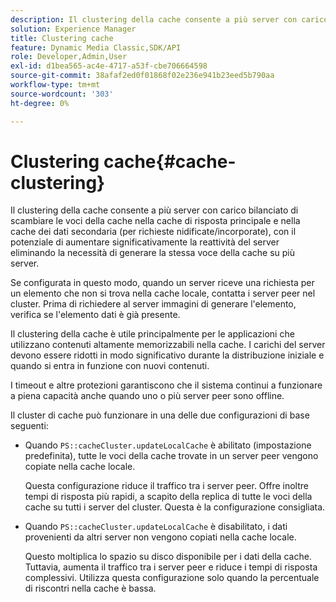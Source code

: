 ```yaml
---
description: Il clustering della cache consente a più server con carico bilanciato di scambiare le voci della cache nella cache di risposta principale e nella cache dei dati secondaria (per richieste nidificate/incorporate), con il potenziale di aumentare significativamente la reattività del server eliminando la necessità di generare la stessa voce della cache su più server.
solution: Experience Manager
title: Clustering cache
feature: Dynamic Media Classic,SDK/API
role: Developer,Admin,User
exl-id: d1bea565-ac4e-4717-a53f-cbe706664598
source-git-commit: 38afaf2ed0f01868f02e236e941b23eed5b790aa
workflow-type: tm+mt
source-wordcount: '303'
ht-degree: 0%

---
```


# Clustering cache{#cache-clustering}

Il clustering della cache consente a più server con carico bilanciato di scambiare le voci della cache nella cache di risposta principale e nella cache dei dati secondaria (per richieste nidificate/incorporate), con il potenziale di aumentare significativamente la reattività del server eliminando la necessità di generare la stessa voce della cache su più server.

Se configurata in questo modo, quando un server riceve una richiesta per un elemento che non si trova nella cache locale, contatta i server peer nel cluster. Prima di richiedere al server immagini di generare l&#39;elemento, verifica se l&#39;elemento dati è già presente.

Il clustering della cache è utile principalmente per le applicazioni che utilizzano contenuti altamente memorizzabili nella cache. I carichi del server devono essere ridotti in modo significativo durante la distribuzione iniziale e quando si entra in funzione con nuovi contenuti.

I timeout e altre protezioni garantiscono che il sistema continui a funzionare a piena capacità anche quando uno o più server peer sono offline.

Il cluster di cache può funzionare in una delle due configurazioni di base seguenti:

* Quando `PS::cacheCluster.updateLocalCache` è abilitato (impostazione predefinita), tutte le voci della cache trovate in un server peer vengono copiate nella cache locale.

  Questa configurazione riduce il traffico tra i server peer. Offre inoltre tempi di risposta più rapidi, a scapito della replica di tutte le voci della cache su tutti i server del cluster. Questa è la configurazione consigliata.

* Quando `PS::cacheCluster.updateLocalCache` è disabilitato, i dati provenienti da altri server non vengono copiati nella cache locale.

  Questo moltiplica lo spazio su disco disponibile per i dati della cache. Tuttavia, aumenta il traffico tra i server peer e riduce i tempi di risposta complessivi. Utilizza questa configurazione solo quando la percentuale di riscontri nella cache è bassa.
